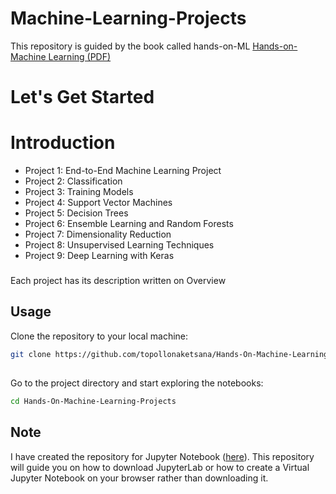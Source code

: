 # Machine-Learning-Projects
This repository is guided by the book called hands-on-ML [Hands-on-Machine Learning (PDF)](https://www.bing.com/search?pglt=41&q=Hands-on-Machine-Learning+(1).pdf&cvid=968805ac36bf47619def6f98aa92e581&gs_lcrp=EgZjaHJvbWUyBggAEEUYOTIGCAEQRRg8MgYIAhBFGDzSAQgyMDA3ajBqMagCALACAA&FORM=ANNTA1&ucpdpc=UCPD&adppc=EDGEESS&PC=DCTS)
# Let's Get Started
# Introduction
  - Project 1: End-to-End Machine Learning Project
  - Project 2: Classification
  - Project 3: Training Models
  - Project 4: Support Vector Machines
  - Project 5: Decision Trees
  - Project 6: Ensemble Learning and Random Forests
  - Project 7: Dimensionality Reduction
  - Project 8: Unsupervised Learning Techniques
  - Project 9: Deep Learning with Keras
###

Each project has its description written on Overview

## Usage
Clone the repository to your local machine:

```bash
git clone https://github.com/topollonaketsana/Hands-On-Machine-Learning-Projects.git
```

##
Go to the project directory and start exploring the notebooks:

```bash
cd Hands-On-Machine-Learning-Projects
```

## Note
I have created the repository for Jupyter Notebook ([here](https://github.com/topollonaketsana/JupyterLab.git)). This repository will guide you on how to download JupyterLab or how to create a Virtual Jupyter Notebook on your browser rather than downloading it.
